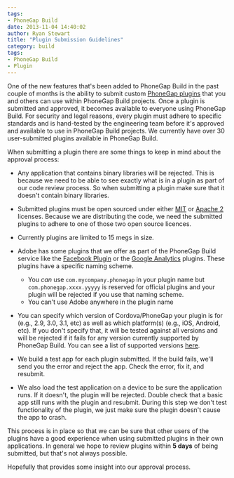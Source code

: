 ```yaml
---
tags:
- PhoneGap Build
date: 2013-11-04 14:40:02
author: Ryan Stewart
title: "Plugin Submission Guidelines"
category: build
tags:
- PhoneGap Build
- Plugin
---
```


One of the new features that's been added to PhoneGap Build in the past couple of months is the ability to submit custom [PhoneGap plugins](https://build.phonegap.com/plugins/) that you and others can use within PhoneGap Build projects. Once a plugin is submitted and approved, it becomes available to everyone using PhoneGap Build. For security and legal reasons, every plugin must adhere to specific standards and is hand-tested by the engineering team before it's approved and available to use in PhoneGap Build projects. We currently have over 30 user-submitted plugins available in PhoneGap Build.

When submitting a plugin there are some things to keep in mind about the approval process:

- Any application that contains binary libraries will be rejected. This is because we need to be able to see exactly what is in a plugin as part of our code review process. So when submitting a plugin make sure that it doesn't contain binary libraries.
- Submitted plugins must be open sourced under either [MIT](http://opensource.org/licenses/MIT) or [Apache 2](http://www.apache.org/licenses/LICENSE-2.0.html) licenses. Because we are distributing the code, we need the submitted plugins to adhere to one of those two open source licences. 
- Currently plugins are limited to 15 megs in size.
- Adobe has some plugins that we offer as part of the PhoneGap Build service like the [Facebook Plugin](https://build.phonegap.com/plugins/257) or the [Google Analytics](https://build.phonegap.com/plugins/262) plugins. These plugins have a specific naming scheme.
  - You _can_ use `com.mycompany.phonegap` in your plugin name but `com.phonegap.xxxx.yyyyy` is reserved for official plugins and your plugin will be rejected if you use that naming scheme.
  - You can't use Adobe anywhere in the plugin name
- You can specify which version of Cordova/PhoneGap your plugin is for (e.g., 2.9, 3.0, 3.1, etc) as well as which platform(s) (e.g., iOS, Android, etc). If you don't specify that, it will be tested against all versions and will be rejected if it fails for any version currently supported by PhoneGap Build. You can see a list of supported versions [here](https://build.phonegap.com/docs/config-xml#preferences).
- We build a test app for each plugin submitted. If the build fails, we'll send you the error and reject the app. Check the error, fix it, and resubmit. 

- We also load the test application on a device to be sure the application runs. If it doesn't, the plugin will be rejected. Double check that a basic app still runs with the plugin and resubmit. During this step we don't test functionality of the plugin, we just make sure the plugin doesn't cause the app to crash. 

This process is in place so that we can be sure that other users of the plugins have a good experience when using submitted plugins in their own applications. In general we hope to review plugins within **5 days** of being submitted, but that's not always possible. 

Hopefully that provides some insight into our approval process. 


